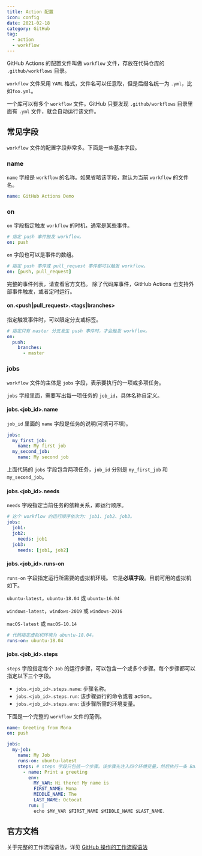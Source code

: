 ```yaml
---
title: Action 配置
icon: config
date: 2021-02-18
category: GitHub
tag:
  - action
  - workflow
---
```


GitHub Actions 的配置文件叫做 `workflow` 文件，存放在代码仓库的 `.github/workflows` 目录。

`workflow` 文件采用 `YAML` 格式，文件名可以任意取，但是后缀名统一为 `.yml`，比如`foo.yml`。

一个库可以有多个 `workflow` 文件。GitHub 只要发现 `.github/workflows` 目录里面有 `.yml` 文件，就会自动运行该文件。

<!-- more -->

## 常见字段

`workflow` 文件的配置字段非常多。下面是一些基本字段。

### name

`name` 字段是 `workflow` 的名称。如果省略该字段，默认为当前 `workflow` 的文件名。

```yml
name: GitHub Actions Demo
```

### on

`on` 字段指定触发 `workflow` 的时机，通常是某些事件。

```yml
# 指定 push 事件触发 workflow。
on: push
```

`on` 字段也可以是事件的数组。

```yml
# 指定 push 事件或 pull_request 事件都可以触发 workflow。
on: [push, pull_request]
```

完整的事件列表，请查看官方文档。
除了代码库事件，GitHub Actions 也支持外部事件触发，或者定时运行。

#### on.<push|pull_request>.<tags|branches>

指定触发事件时，可以限定分支或标签。

```yml
# 指定只有 master 分支发生 push 事件时，才会触发 workflow。
on:
  push:
    branches:
      - master
```

### jobs

`workflow` 文件的主体是 `jobs` 字段，表示要执行的一项或多项任务。

`jobs` 字段里面，需要写出每一项任务的 `job_id`，具体名称自定义。

#### jobs.<job_id>.name

`job_id` 里面的 `name` 字段是任务的说明(可填可不填)。

```yml
jobs:
  my_first_job:
    name: My first job
  my_second_job:
    name: My second job
```

上面代码的 `jobs` 字段包含两项任务，`job_id` 分别是 `my_first_job` 和 `my_second_job`。

#### jobs.<job_id>.needs

`needs` 字段指定当前任务的依赖关系，即运行顺序。

```yml
# 这个 workflow 的运行顺序依次为: job1、job2、job3。
jobs:
  job1:
  job2:
    needs: job1
  job3:
    needs: [job1, job2]
```

#### jobs.<job_id>.runs-on

`runs-on` 字段指定运行所需要的虚拟机环境。
它是**必填字段**。目前可用的虚拟机如下。

`ubuntu-latest`，`ubuntu-18.04` 或 `ubuntu-16.04`

`windows-latest`，`windows-2019` 或 `windows-2016`

`macOS-latest` 或 `macOS-10.14`

```yml
# 代码指定虚拟机环境为 ubuntu-18.04。
runs-on: ubuntu-18.04
```

#### jobs.<job_id>.steps

`steps` 字段指定每个 `Job` 的运行步骤，可以包含一个或多个步骤。每个步骤都可以指定以下三个字段。

- `jobs.<job_id>.steps.name`: 步骤名称。
- `jobs.<job_id>.steps.run`: 该步骤运行的命令或者 action。
- `jobs.<job_id>.steps.env`: 该步骤所需的环境变量。

下面是一个完整的 `workflow` 文件的范例。

```yml
name: Greeting from Mona
on: push

jobs:
  my-job:
    name: My Job
    runs-on: ubuntu-latest
    steps: # steps 字段只包括一个步骤。该步骤先注入四个环境变量，然后执行一条 Bash 命令。
      - name: Print a greeting
        env:
          MY_VAR: Hi there! My name is
          FIRST_NAME: Mona
          MIDDLE_NAME: The
          LAST_NAME: Octocat
        run: |
          echo $MY_VAR $FIRST_NAME $MIDDLE_NAME $LAST_NAME.
```

## 官方文档

关于完整的工作流程语法，详见 [GitHub 操作的工作流程语法](https://docs.github.com/cn/actions/reference/workflow-syntax-for-github-actions)
